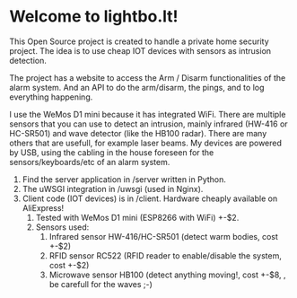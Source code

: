 # Welcome to lightbo.lt!

This Open Source project is created to handle a private home security project. The idea is to use cheap IOT devices with sensors as intrusion detection.

The project has a website to access the Arm / Disarm functionalities of the alarm system. And an API to do the arm/disarm, the pings, and to log everything happening.

I use the WeMos D1 mini because it has integrated WiFi. There are multiple sensors that you can use to detect an intrusion, mainly infrared (HW-416 or HC-SR501) and wave detector (like the HB100 radar). There are many others that are usefull, for example laser beams.
My devices are powered by USB, using the cabling in the house foreseen for the sensors/keyboards/etc of an alarm system.

1. Find the server application in /server written in Python.
1. The uWSGI integration in /uwsgi (used in Nginx).
1. Client code (IOT devices) is in /client. Hardware cheaply available on AliExpress!
    1. Tested with WeMos D1 mini (ESP8266 with WiFi) +-$2.
    1. Sensors used:
        1. Infrared sensor HW-416/HC-SR501 (detect warm bodies, cost +-$2)
        1. RFID sensor RC522 (RFID reader to enable/disable the system, cost +-$2)
        1. Microwave sensor HB100 (detect anything moving!, cost +-$8, , be carefull for the waves ;-)
